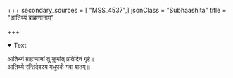 +++
secondary_sources = [ "MSS_4537",]
jsonClass = "Subhaashita"
title = "आतिथ्यं ब्राह्मणानाम्"

+++

<details open><summary>Text</summary>

आतिथ्यं ब्राह्मणानां तु कुर्यात् प्रतिदिनं गृहे।  
आतिथ्ये रन्तिदेवस्य मधुपर्कं गवां शतम्॥
</details>
